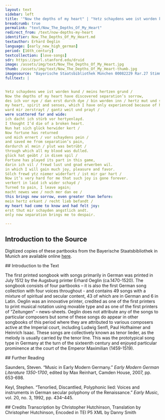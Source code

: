 ```yaml
---
layout: text
sidebar: left
title: '"Now the depths of my heart" | "Yetz schaydens wee ist worden kund"'
breadcrumb: true
permalink: "text/Now_The_Depths_Of_My_Heart"
redirect_from: /text/now-depths-my-heart
identifier: Now_The_Depths_Of_My_Heart.md
textauthor: Erhard Oeglin
language: [early_new_high_german]
period: [16th_century]
textcollection: [love-songs]
sdr: https://purl.stanford.edu/druid 
image: /assets/img/text/Now_The_Depths_Of_My_Heart.jpg
thumb: /assets/img/text/Now_The_Depths_Of_My_Heart-thumb.jpg
imagesource: "Bayerische Staatsbibliothek München 00082229 Rar.27 Stimme T f.28v [Public Domain]"
fulltext: |
  

Yetz schaydens wee ist worden kund / meins hertzen grund /
Now the depths of my heart have discovered separation’s sorrow,
des ich vor nye / dan erst durch dye / bin worden inn / hertz mut und synn /
my heart, spirit and senses, which I have only experienced because of her,
ward mir zerstrayt / gantz weit und prayt /
were scattered far and wide:
ich dacht ich stürb vor hertyenlayd.
I thought I’d die of a broken heart.
Nun hat sich glück herwider kert /
Now fortune has returned
und mich ernert / vor schaydens pein /
and saved me from separation’s pain,
dardurch al mein / plut was betrübt /
through which all my blood was dulled.
glück hat geübt / in disem spil /
Fortune has played its part in this game,
darin ich vil / frewd lust und gnad erwerben wil.
in which I will gain much joy, pleasure and favor.
Sölch frewd ytz niemer widerfart / ist mir gar hart /
Now it’s very hard for me that such joy is gone forever.
verkert in laid ich wider schayd /
Turned to pain, I leave again;
macht newes wee / noch mer dan ee /
this brings new sorrow, even greater than before:
mein hertz erkant / recht lieb befandt /
my heart had come to know and had felt joy:
erst thut mir schayden angstlich andt.
only now separation brings me to despair.

--- 
```

## Introduction to the Source 
<p>Digitized copies of these partbooks from the Bayerische Staatsbibliothek in Munich are available online <a href="https://stimmbuecher.digitale-sammlungen.de//view?id=bsb00082229">here</a>.</p>
## Introduction to the Text 
<p>The first printed songbook with songs primarily in German was printed in July 1512 by the Augsburg printer Erhard Oeglin (ca.1470-1520). The songbook consists of four partbooks – it is also the first German song collection with four voices throughout - and contains 49 songs with a mixture of spiritual and secular content, 43 of which are in German and 6 in Latin. Oeglin was an innovative printer, credited as one of the first printers to print musical notation using movable type and as one of the first printers of “Zeitungen” – news-sheets. Oeglin does not attribute any of the songs to particular composers but some of these songs do appear in other songbooks of this period where they are attributed to various composers active at the Imperial court, including Ludwig Senfl, Paul Hofhaimer and Heinrich Isaac. These songs are collectively known as tenor lieder, as the melody is usually carried by the tenor line. This was the prototypical song type in Germany at the turn of the sixteenth century and enjoyed particular prominence at the court of the Emperor Maximilian (1459-1519).</p>
## Further Reading 
<p>Saunders, Steven. “Music in Early Modern Germany.” <em>Early Modern German Literature 1350-1700</em>, edited by Max Reinhart, Camden House, 2007, pp. 653-698.</p> <p>Keyl, Stephen. “Tenorlied, Discantlied, Polyphonic lied: Voices and instruments in German secular polyphony of the Renaissance.” <em>Early Music</em>, vol. 20, no. 3, 1992, pp. 434–445.</p>
## Credits
Transcription by Christopher Hutchinson, Translation by Christopher Hutchinson, Encoded in TEI P5 XML by Danny Smith
